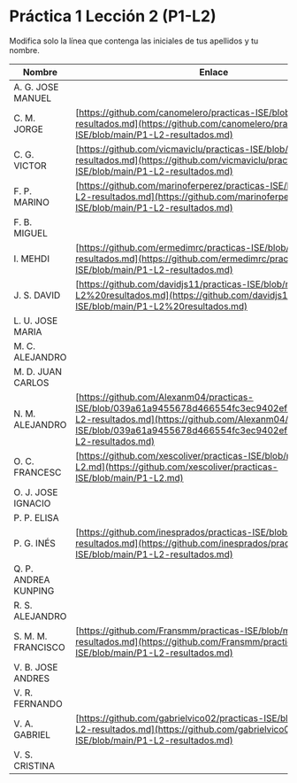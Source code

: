 # Práctica 1 Lección 2 (P1-L2)

Modifica solo la línea que contenga las iniciales de tus apellidos y tu nombre.

| Nombre       | Enlace                                                                   |
| --------------- | ---------------------------------------------------------- |
| A. G. JOSE MANUEL | <!--enlace-->                                                           |
| C. M. JORGE | [https://github.com/canomelero/practicas-ISE/blob/main/P1-L2-resultados.md](https://github.com/canomelero/practicas-ISE/blob/main/P1-L2-resultados.md)                                                           |
| C. G. VICTOR | [https://github.com/vicmaviclu/practicas-ISE/blob/main/P1-L2-resultados.md](https://github.com/vicmaviclu/practicas-ISE/blob/main/P1-L2-resultados.md) |
| F. P. MARINO | [https://github.com/marinoferperez/practicas-ISE/blob/main/P1-L2-resultados.md](https://github.com/marinoferperez/practicas-ISE/blob/main/P1-L2-resultados.md) |
| F. B. MIGUEL | <!--enlace-->                                                           |
| I. MEHDI | [https://github.com/ermedimrc/practicas-ISE/blob/main/P1-L2-resultados.md](https://github.com/ermedimrc/practicas-ISE/blob/main/P1-L2-resultados.md)  |
| J. S. DAVID | [https://github.com/davidjs11/practicas-ISE/blob/main/P1-L2%20resultados.md](https://github.com/davidjs11/practicas-ISE/blob/main/P1-L2%20resultados.md)
| L. U. JOSE MARIA | <!--enlace-->                                                           |
| M. C. ALEJANDRO | <!--enlace-->                                                           |
| M. D. JUAN CARLOS | <!--enlace-->                                                           |
| N. M. ALEJANDRO | [https://github.com/Alexanm04/practicas-ISE/blob/039a61a9455678d466554fc3ec9402ef1285d4ab/P1-L2-resultados.md](https://github.com/Alexanm04/practicas-ISE/blob/039a61a9455678d466554fc3ec9402ef1285d4ab/P1-L2-resultados.md)                                                           |
| O. C. FRANCESC | [https://github.com/xescoliver/practicas-ISE/blob/main/P1-L2.md](https://github.com/xescoliver/practicas-ISE/blob/main/P1-L2.md)  |
| O. J. JOSE IGNACIO | <!--enlace-->                                                           |
| P. P. ELISA | <!--enlace-->                                                           |
| P. G. INÉS | [https://github.com/inesprados/practicas-ISE/blob/main/P1-L2-resultados.md](https://github.com/inesprados/practicas-ISE/blob/main/P1-L2-resultados.md)    |
| Q. P. ANDREA KUNPING | <!--enlace-->                                                           |
| R. S. ALEJANDRO | <!--enlace-->                                                           |
| S. M. M. FRANCISCO | [https://github.com/Fransmm/practicas-ISE/blob/main/P1-L2-resultados.md](https://github.com/Fransmm/practicas-ISE/blob/main/P1-L2-resultados.md)                                                           |
| V. B. JOSE ANDRES | <!--enlace-->                                                           |
| V. R. FERNANDO | <!--enlace-->                                                           |
| V. A. GABRIEL | [https://github.com/gabrielvico02/practicas-ISE/blob/main/P1-L2-resultados.md](https://github.com/gabrielvico02/practicas-ISE/blob/main/P1-L2-resultados.md)                                                           |
| V. S. CRISTINA | <!--enlace-->                                                           |
